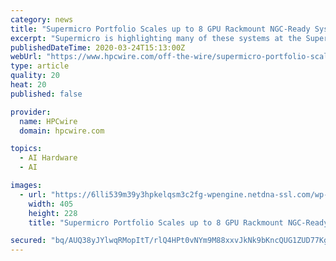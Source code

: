 ```yaml
---
category: news
title: "Supermicro Portfolio Scales up to 8 GPU Rackmount NGC-Ready Systems Certified to Support NVIDIA NGC Software"
excerpt: "Supermicro is highlighting many of these systems at the Supermicro GPU Live Forum in conjunction with NVIDIA GTC Digital. Supermicro NGC-Ready systems allow customers to train AI models using NVIDIA V100 Tensor Core GPUs and to perform inference using NVIDIA T4 Tensor Core GPUs. NGC hosts GPU-optimized software containers for deep learning ..."
publishedDateTime: 2020-03-24T15:13:00Z
webUrl: "https://www.hpcwire.com/off-the-wire/supermicro-portfolio-scales-up-to-8-gpu-rackmount-ngc-ready-systems-certified-to-fully-support-nvidia-ngc-software/"
type: article
quality: 20
heat: 20
published: false

provider:
  name: HPCwire
  domain: hpcwire.com

topics:
  - AI Hardware
  - AI

images:
  - url: "https://6lli539m39y3hpkelqsm3c2fg-wpengine.netdna-ssl.com/wp-content/uploads/2020/03/coronavirus-1-405x228.png"
    width: 405
    height: 228
    title: "Supermicro Portfolio Scales up to 8 GPU Rackmount NGC-Ready Systems Certified to Support NVIDIA NGC Software"

secured: "bq/AUQ38yJYlwqRMopItT/rlQ4HPt0vNYm9M88xxvJkNk9bKncQUG1ZUD77KgGDZhhFv7oHfwRO5sOV5FWWjNLyHXvrRSU5TcPwz01PKP9NSm89IVrWnXeL4LzaFgldyg2/5XMfiXCuZWNT+4oSo0JXjw40Hysu7uEcdP+nQC5DQtZz8dn6CO4q29qfF7rm2XqtaappSd7aBcnEfhrFL8Spft7vfMrKTBQEK3kJGGYG/uGPOWdiJQIeYuadfkYsq8mGdlypblrKhinRDvGMBbmpcsy+jS1lckRu9wk8TMI4eBNyQ2sejD0+Ct38RDbgwhgQ8xhfsd85gi5NRFF/OKM4CHM/SvbOPj7ZNnF15xuCLgEPblN7oLl7kyuCP17w2taJaQBBSsDoHw2AbOhaw4IHXVEHMkXa19hWDTGDcmUpKjZIGvTXmBFckeOAvVxepgALKjhMo0BongpHGuRS68UqfMQEITTWFs5uoz0yIiXA=;BDvCrgZ5Eunr/Sq1ZAK2gQ=="
---
```


